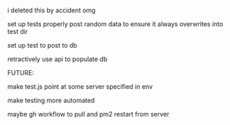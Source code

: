 i deleted this by accident omg

set up tests properly
post random data to ensure it always overwrites into test dir

set up test to post to db

retractively use api to populate db

FUTURE:

make test.js point at some server specified in env

make testing more automated

maybe gh workflow to pull and pm2 restart from server
